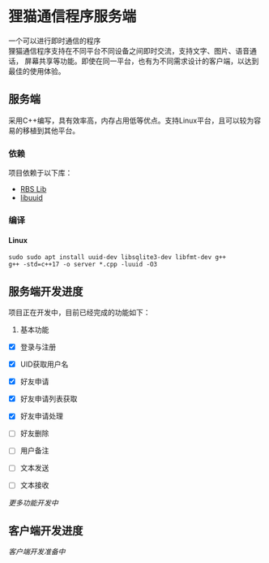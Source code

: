 ﻿# 狸猫通信程序服务端
一个可以进行即时通信的程序  
狸猫通信程序支持在不同平台不同设备之间即时交流，支持文字、图片、语音通话，
屏幕共享等功能。即使在同一平台，也有为不同需求设计的客户端，以达到最佳的使用体验。  

## 服务端
采用C++编写，具有效率高，内存占用低等优点。支持Linux平台，且可以较为容易的移植到其他平台。
### 依赖
项目依赖于以下库：
- [RBS Lib](https://github.com/Reliable-Binary-Solutions-Studio/RBSlibs)
- [libuuid](https://github.com/Reliable-Binary-Solutions-Studio/RBSlibs) 

### 编译
#### Linux
```shell
sudo sudo apt install uuid-dev libsqlite3-dev libfmt-dev g++
g++ -std=c++17 -o server *.cpp -luuid -O3
```

## 服务端开发进度
项目正在开发中，目前已经完成的功能如下：
1. 基本功能  
- [x] 登录与注册
- [x] UID获取用户名
- [x] 好友申请
- [x] 好友申请列表获取
- [x] 好友申请处理
- [ ] 好友删除
- [ ] 用户备注
- [ ] 文本发送
- [ ] 文本接收


*更多功能开发中*

## 客户端开发进度
*客户端开发准备中*
